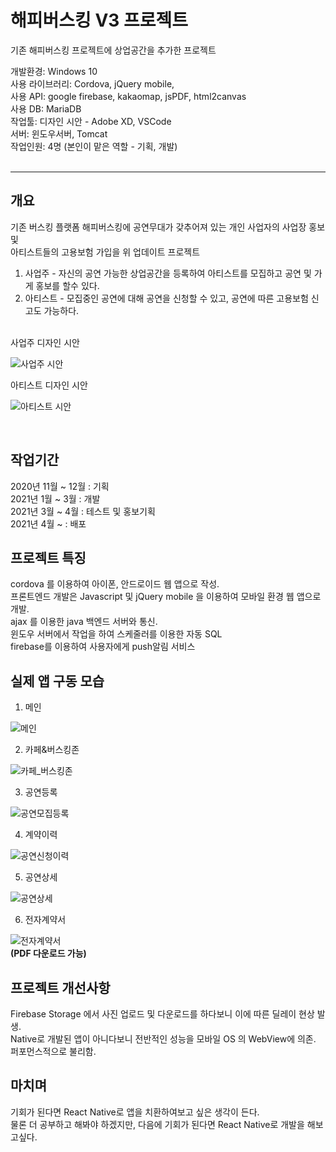 # 해피버스킹 V3 프로젝트  
기존 해피버스킹 프로젝트에 상업공간을 추가한 프로젝트  

개발환경: Windows 10  
사용 라이브러리: Cordova, jQuery mobile,  
사용 API: google firebase, kakaomap, jsPDF, html2canvas  
사용 DB: MariaDB  
작업툴: 디자인 시안 - Adobe XD, VSCode  
서버: 윈도우서버, Tomcat  
작업인원: 4명 (본인이 맡은 역할 - 기획, 개발)  
<br/>

---

## 개요
기존 버스킹 플랫폼 해피버스킹에 공연무대가 갖추어져 있는 개인 사업자의 사업장 홍보 및  
아티스트들의 고용보험 가입을 위 업데이트 프로젝트  
1. 사업주 - 자신의 공연 가능한 상업공간을 등록하여 아티스트를 모집하고 공연 및 가게 홍보를 할수 있다.  
2. 아티스트 - 모집중인 공연에 대해 공연을 신청할 수 있고, 공연에 따른 고용보험 신고도 가능하다.  
<br /> 
사업주 디자인 시안

![사업주 시안](https://user-images.githubusercontent.com/62881936/112793555-765e7100-90a0-11eb-8119-7f1c71b8a490.jpg)  

아티스트 디자인 시안

![아티스트 시안](https://user-images.githubusercontent.com/62881936/112793571-7c545200-90a0-11eb-977d-516c7ccf2e1b.jpg)  

<br />

## 작업기간
2020년 11월 ~ 12월 : 기획  
2021년 1월 ~ 3월 : 개발  
2021년 3월 ~ 4월 : 테스트 및 홍보기획  
2021년 4월 ~  : 배포  

## 프로젝트 특징
cordova 를 이용하여 아이폰, 안드로이드 웹 앱으로 작성.  
프론트엔드 개발은 Javascript 및 jQuery mobile 을 이용하여 모바일 환경 웹 앱으로 개발.  
ajax 를 이용한 java 백엔드 서버와 통신.  
윈도우 서버에서 작업을 하여 스케줄러를 이용한 자동 SQL  
firebase를 이용하여 사용자에게 push알림 서비스  

## 실제 앱 구동 모습
1. 메인  

![메인](https://user-images.githubusercontent.com/62881936/112794294-9b071880-90a1-11eb-89b8-d2c28b0db4ea.jpg)

2. 카페&버스킹존  

![카페_버스킹존](https://user-images.githubusercontent.com/62881936/112794293-9a6e8200-90a1-11eb-9b4a-96612676a443.jpg)  

3. 공연등록  

![공연모집등록](https://user-images.githubusercontent.com/62881936/112794292-9a6e8200-90a1-11eb-9174-7ab721abe059.jpg)

4. 계약이력  

![공연신청이력](https://user-images.githubusercontent.com/62881936/112794291-99d5eb80-90a1-11eb-89a1-fafa74c338e9.jpg)

5. 공연상세  

![공연상세](https://user-images.githubusercontent.com/62881936/112794290-99d5eb80-90a1-11eb-9b37-26dbd312c16b.jpg)

6. 전자계약서  

![전자계약서](https://user-images.githubusercontent.com/62881936/112794285-98a4be80-90a1-11eb-8e7e-79a30defd52b.jpg)  
<b>(PDF 다운로드 가능)</b>


## 프로젝트 개선사항
Firebase Storage 에서 사진 업로드 및 다운로드를 하다보니 이에 따른 딜레이 현상 발생.  
Native로 개발된 앱이 아니다보니 전반적인 성능을 모바일 OS 의 WebView에 의존. 퍼포먼스적으로 불리함.  

## 마치며
기회가 된다면 React Native로 앱을 치환하여보고 싶은 생각이 든다.  
물론 더 공부하고 해봐야 하겠지만, 다음에 기회가 된다면 React Native로 개발을 해보고싶다.
